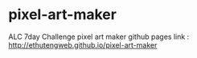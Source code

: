 # pixel-art-maker
ALC 7day Challenge pixel art maker
github pages link : http://ethutengweb.github.io/pixel-art-maker
